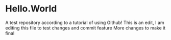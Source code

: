 # Hello.World
A test repository according to a tutorial of using Github!
This is an edit, I am editing this file to test changes and commit feature 
More changes to make it final
